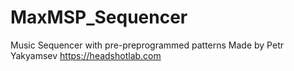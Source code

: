 # MaxMSP_Sequencer
Music Sequencer with pre-preprogrammed patterns
Made by Petr Yakyamsev
https://headshotlab.com
